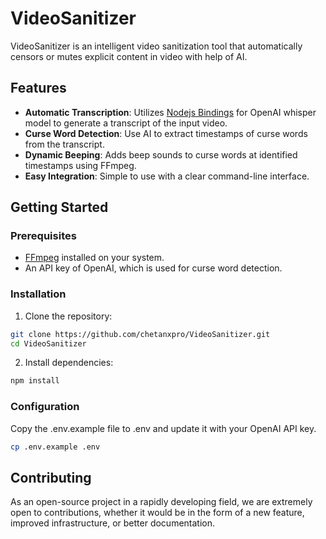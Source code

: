 # VideoSanitizer

VideoSanitizer is an intelligent video sanitization tool that automatically censors or mutes explicit content in video with help of AI.

## Features

- **Automatic Transcription**: Utilizes [Nodejs Bindings](https://github.com/ChetanXpro/nodejs-whisper) for OpenAI whisper model to generate a transcript of the input video. 
- **Curse Word Detection**: Use AI to extract timestamps of curse words from the transcript.
- **Dynamic Beeping**: Adds beep sounds to curse words at identified timestamps using FFmpeg.
- **Easy Integration**: Simple to use with a clear command-line interface.

## Getting Started

### Prerequisites

- [FFmpeg](https://ffmpeg.org/) installed on your system.
- An API key of OpenAI, which is used for curse word detection.

### Installation

1. Clone the repository:

```bash
git clone https://github.com/chetanxpro/VideoSanitizer.git
cd VideoSanitizer
```

2. Install dependencies:

```bash
npm install
```

### Configuration

Copy the .env.example file to .env and update it with your OpenAI API key.

```bash
cp .env.example .env
```

## Contributing

As an open-source project in a rapidly developing field, we are extremely open to contributions, whether it would be in the form of a new feature, improved infrastructure, or better documentation.

